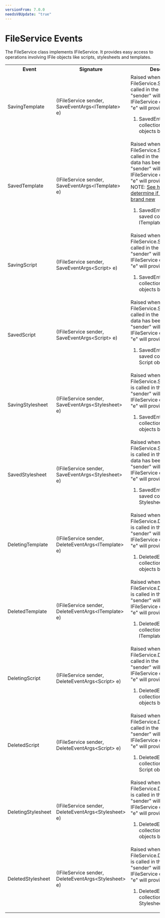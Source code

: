 ```yaml
---
versionFrom: 7.0.0
needsV8Update: "true"
---
```


# FileService Events

The FileService class implements IFileService. It provides easy access to operations involving IFile objects like scripts, stylesheets and templates.

<table>
    <tr>
        <th>Event</th>
        <th>Signature</th>
        <th>Description</th>
    </tr>
    <tr>
        <td>SavingTemplate</td>
        <td>(IFileService sender, SaveEventArgs&lt;ITemplate&gt; e)</td>
        <td>
        Raised when FileService.SaveTemplate is called in the API.<br />
        "sender" will be the current IFileService object.<br />
        "e" will provide:
            <ol>
                <li>SavedEntities: Gets the collection of ITemplate objects being saved.</li>
            </ol>
        </td>
    </tr>
    <tr>
        <td>SavedTemplate</td>
        <td>(IFileService sender, SaveEventArgs&lt;ITemplate&gt; e)</td>
        <td>
        Raised when FileService.SaveTemplate is called in the API and after data has been persisted.<br />
        "sender" will be the current IFileService object.<br />
        "e" will provide:
        <br/>NOTE: <a href="determining-new-entity">See here on how to determine if the entity is brand new</a>
            <ol>
                <li>SavedEntities: Gets the saved collection of ITemplate objects.</li>
            </ol>
        </td>
    </tr>
    <tr>
        <td>SavingScript</td>
        <td>(IFileService sender, SaveEventArgs&lt;Script&gt; e)</td>
        <td>
        Raised when FileService.SaveScript is called in the API.<br />
        "sender" will be the current IFileService object.<br />
        "e" will provide:
            <ol>
                <li>SavedEntities: Gets the collection of Script objects being saved.</li>
            </ol>
        </td>
    </tr>
    <tr>
        <td>SavedScript</td>
        <td>(IFileService sender, SaveEventArgs&lt;Script&gt; e)</td>
        <td>
        Raised when FileService.SaveScript is called in the API and after data has been persisted.<br />
        "sender" will be the current IFileService object.<br />
        "e" will provide:
            <ol>
                <li>SavedEntities: Gets the saved collection of Script objects.</li>
            </ol>
        </td>
    </tr>
    <tr>
        <td>SavingStylesheet</td>
        <td>(IFileService sender, SaveEventArgs&lt;Stylesheet&gt; e)</td>
        <td>
        Raised when FileService.SaveStylesheet is called in the API.<br />
        "sender" will be the current IFileService object.<br />
        "e" will provide:
            <ol>
                <li>SavedEntities: Gets the collection of Stylesheet objects being saved.</li>
            </ol>
        </td>
    </tr>
    <tr>
        <td>SavedStylesheet</td>
        <td>(IFileService sender, SaveEventArgs&lt;Stylesheet&gt; e)</td>
        <td>
        Raised when FileService.SaveStylesheet is called in the API and after data has been persisted.<br />
        "sender" will be the current IFileService object.<br />
        "e" will provide:
            <ol>
                <li>SavedEntities: Gets the saved collection of Stylesheet objects.</li>
            </ol>
        </td>
    </tr>
    <tr>
        <td>DeletingTemplate</td>
        <td>(IFileService sender, DeleteEventArgs&lt;ITemplate&gt; e)</td>
        <td>
        Raised when FileService.DeleteTemplate is called in the API.<br />
        "sender" will be the current IFileService object.<br />
        "e" will provide:
            <ol>
                <li>DeletedEntities: Gets the collection of ITemplate objects being deleted.</li>
            </ol>
        </td>
    </tr>
    <tr>
        <td>DeletedTemplate</td>
        <td>(IFileService sender, DeleteEventArgs&lt;ITemplate&gt; e)</td>
        <td>
        Raised when FileService.DeleteTemplate is called in the API.<br />
        "sender" will be the current IFileService object.<br />
        "e" will provide:
            <ol>
                <li>DeletedEntities: Gets the collection of deleted ITemplate objects.</li>
            </ol>
        </td>
    </tr>
    <tr>
        <td>DeletingScript</td>
        <td>(IFileService sender, DeleteEventArgs&lt;Script&gt; e)</td>
        <td>
        Raised when FileService.DeleteScript is called in the API.<br />
        "sender" will be the current IFileService object.<br />
        "e" will provide:
            <ol>
                <li>DeletedEntities: Gets the collection of Script objects being deleted.</li>
            </ol>
        </td>
    </tr>
    <tr>
        <td>DeletedScript</td>
        <td>(IFileService sender, DeleteEventArgs&lt;Script&gt; e)</td>
        <td>
        Raised when FileService.DeleteScript is called in the API.<br />
        "sender" will be the current IFileService object.<br />
        "e" will provide:
            <ol>
                <li>DeletedEntities: Gets the collection of deleted Script objects.</li>
            </ol>
        </td>
    </tr>
    <tr>
        <td>DeletingStylesheet</td>
        <td>(IFileService sender, DeleteEventArgs&lt;Stylesheet&gt; e)</td>
        <td>
        Raised when FileService.DeleteStylesheet is called in the API.<br />
        "sender" will be the current IFileService object.<br />
        "e" will provide:
            <ol>
                <li>DeletedEntities: Gets the collection of Stylesheet objects being deleted.</li>
            </ol>
        </td>
    </tr>
    <tr>
        <td>DeletedStylesheet</td>
        <td>(IFileService sender, DeleteEventArgs&lt;Stylesheet&gt; e)</td>
        <td>
        Raised when FileService.DeleteStylesheet is called in the API.<br />
        "sender" will be the current IFileService object.<br />
        "e" will provide:
            <ol>
                <li>DeletedEntities: Gets the collection of deleted Stylesheet objects.</li>
            </ol>
        </td>
    </tr>
</table>

